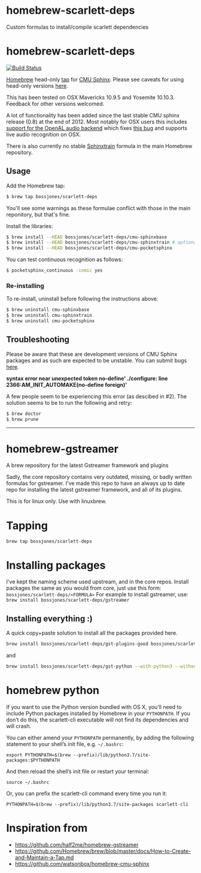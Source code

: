 # homebrew-scarlett-deps
Custom formulas to install/compile scarlett dependencies



# homebrew-scarlett-deps

[![Build Status](http://img.shields.io/travis/bossjones/homebrew-scarlett-deps.svg?style=flat)](https://travis-ci.org/bossjones/homebrew-scarlett-deps)

[Homebrew](http://brew.sh/) head-only [tap](https://github.com/Homebrew/homebrew/wiki/brew-tap) for [CMU Sphinx](http://cmusphinx.sourceforge.net/). Please see caveats for using head-only versions [here](https://github.com/Homebrew/homebrew-headonly#why-is-head-only-bad).

This has been tested on OSX Mavericks 10.9.5 and Yosemite 10.10.3. Feedback for other versions welcomed.

A lot of functionality has been added since the last stable CMU sphinx release (0.8) at the end of 2012. Most notably for OSX users this includes [support for the OpenAL audio backend](https://github.com/cmusphinx/sphinxbase/commit/5cc55c4721273681200e1f754ff0798ac073b950) which fixes [this bug](http://sourceforge.net/p/cmusphinx/bugs/389/) and supports live audio recognition on OSX.

There is also currently no stable [Sphinxtrain](https://github.com/cmusphinx/sphinxtrain) formula in the main Homebrew repository.


## Usage

Add the Homebrew tap:

```bash
$ brew tap bossjones/scarlett-deps
```

You'll see some warnings as these formulae conflict with those in the main reponitory, but that's fine.

Install the libraries:

```bash
$ brew install --HEAD bossjones/scarlett-deps/cmu-sphinxbase
$ brew install --HEAD bossjones/scarlett-deps/cmu-sphinxtrain # optional
$ brew install --HEAD bossjones/scarlett-deps/cmu-pocketsphinx
```

You can test continuous recognition as follows:

```bash
$ pocketsphinx_continuous -inmic yes
```

### Re-installing

To re-install, uninstall before following the instructions above:

```bash
$ brew uninstall cmu-sphinxbase
$ brew uninstall cmu-sphinxtrain
$ brew uninstall cmu-pocketsphinx
```


## Troubleshooting

Please be aware that these are development versions of CMU Sphinx packages and as such are expected to be unstable. You can submit bugs [here](https://sourceforge.net/p/cmusphinx/bugs/).

**syntax error near unexpected token no-define' ./configure: line 2366:AM_INIT_AUTOMAKE(no-define foreign)'**

A few people seem to be experiencing this error (as descibed in #2). The solution seems to be to run the following and retry:

```bash
$ brew doctor
$ brew prune
```

--------------------------------

# homebrew-gstreamer
A brew repository for the latest Gstreamer framework and plugins

Sadly, the core repository contains very outdated, missing, or badly written formulas for gstreamer.
I've made this repo to have an always up to date repo for installing the latest gstreamer framework, and all of its plugins.

This is for linux only. Use with linuxbrew.

# Tapping
`brew tap bossjones/scarlett-deps`

# Installing packages
I've kept the naming scheme used upstream, and in the core repos.
Install packages the same as you would from core, just use this form: `bossjones/scarlett-deps/<FORMULA>`
For example to install gstreamer, use: `brew install bossjones/scarlett-deps/gstreamer`

## Installing everything :)
A quick copy+paste solution to install all the packages provided here.
``` bash
brew install bossjones/scarlett-deps/gst-plugins-good bossjones/scarlett-deps/gst-plugins-bad bossjones/scarlett-deps/gst-plugins-ugly bossjones/scarlett-deps/gst-libav bossjones/scarlett-deps/gst-rtsp-server bossjones/scarlett-deps/gstreamer-vaapi
```
and
``` bash
brew install bossjones/scarlett-deps/gst-python --with-python3 --without-python
```

# homebrew python

If you want to use the Python version bundled with OS X, you’ll need to include Python packages installed by Homebrew in your `PYTHONPATH`. If you don’t do this, the scarlett-cli executable will not find its dependencies and will crash.

You can either amend your `PYTHONPATH` permanently, by adding the following statement to your shell’s init file, e.g. `~/.bashrc`:

`export PYTHONPATH=$(brew --prefix)/lib/python3.7/site-packages:$PYTHONPATH`

And then reload the shell’s init file or restart your terminal:

`source ~/.bashrc`

Or, you can prefix the scarlett-cli command every time you run it:

`PYTHONPATH=$(brew --prefix)/lib/python3.7/site-packages scarlett-cli`

# Inspiration from
- https://github.com/half2me/homebrew-gstreamer
- https://github.com/Homebrew/brew/blob/master/docs/How-to-Create-and-Maintain-a-Tap.md
- https://github.com/watsonbox/homebrew-cmu-sphinx
